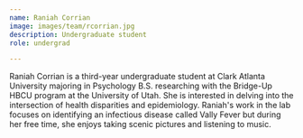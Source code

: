 ```yaml
---
name: Raniah Corrian
image: images/team/rcorrian.jpg
description: Undergraduate student
role: undergrad

---
```

Raniah Corrian is a third-year undergraduate student at Clark Atlanta University majoring in Psychology B.S.  researching with the Bridge-Up HBCU program at the University of Utah. She is interested in delving into the intersection of health disparities and epidemiology. Raniah's work in the lab focuses on identifying an infectious disease called Vally Fever but during her free time, she enjoys taking scenic pictures and listening to music. 
